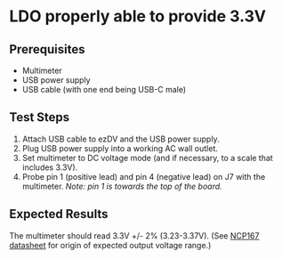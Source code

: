 # LDO properly able to provide 3.3V

## Prerequisites

* Multimeter
* USB power supply
* USB cable (with one end being USB-C male)

## Test Steps

1. Attach USB cable to ezDV and the USB power supply.
2. Plug USB power supply into a working AC wall outlet.
3. Set multimeter to DC voltage mode (and if necessary, to a scale that includes 3.3V).
4. Probe pin 1 (positive lead) and pin 4 (negative lead) on J7 with the multimeter. *Note: pin 1 is towards the top of the board.*

## Expected Results

The multimeter should read 3.3V +/- 2% (3.23-3.37V). (See [NCP167 datasheet](https://www.onsemi.com/download/data-sheet/pdf/ncp167-d.pdf) for origin of expected output voltage range.)